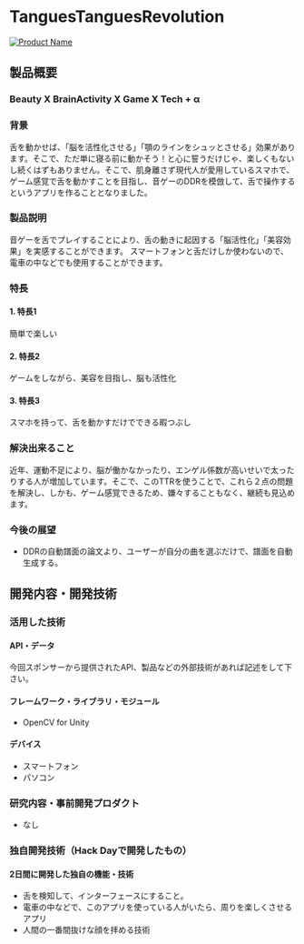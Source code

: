 # TanguesTanguesRevolution
[![Product Name](https://raw.github.com/GabLeRoux/WebMole/master/ressources/WebMole_Youtube_Video.png)](https://www.youtube.com/channel/UC4PtjOfZTbVp9DwtJv82Lzg)

## 製品概要
### Beauty X BrainActivity X Game X Tech + α

### 背景
舌を動かせば、「脳を活性化させる」「顎のラインをシュッとさせる」効果があります。そこで、ただ単に寝る前に動かそう！と心に誓うだけじゃ、楽しくもないし続くはずもありません。そこで、肌身離さず現代人が愛用しているスマホで、ゲーム感覚で舌を動かすことを目指し、音ゲーのDDRを模倣して、舌で操作するというアプリを作ることとなりました。

### 製品説明
音ゲーを舌でプレイすることにより、舌の動きに起因する「脳活性化」「美容効果」を実感することができます。
スマートフォンと舌だけしか使わないので、電車の中などでも使用することができます。

### 特長

#### 1. 特長1
簡単で楽しい
#### 2. 特長2
ゲームをしながら、美容を目指し、脳も活性化
#### 3. 特長3
スマホを持って、舌を動かすだけでできる暇つぶし

### 解決出来ること
近年、運動不足により、脳が働かなかったり、エンゲル係数が高いせいで太ったりする人が増加しています。そこで、このTTRを使うことで、これら２点の問題を解決し、しかも、ゲーム感覚できるため、嫌々することもなく、継続も見込めます。

### 今後の展望
+ DDRの自動譜面の論文より、ユーザーが自分の曲を選ぶだけで、譜面を自動生成する。

## 開発内容・開発技術
### 活用した技術
#### API・データ
今回スポンサーから提供されたAPI、製品などの外部技術があれば記述をして下さい。

#### フレームワーク・ライブラリ・モジュール
* OpenCV for Unity 

#### デバイス
* スマートフォン
* パソコン

### 研究内容・事前開発プロダクト
* なし


### 独自開発技術（Hack Dayで開発したもの）
#### 2日間に開発した独自の機能・技術
* 舌を検知して、インターフェースにすること。
* 電車の中などで、このアプリを使っている人がいたら、周りを楽しくさせるアプリ
* 人間の一番間抜けな顔を拝める技術
